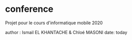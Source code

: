 # conference

Projet pour le cours d'informatique mobile 2020

author : Ismail EL KHANTACHE & Chloé MASONI
date: today
